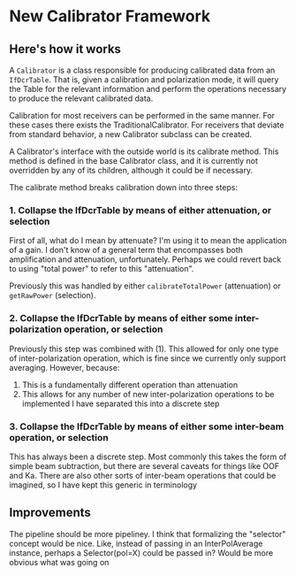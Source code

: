 # New Calibrator Framework

## Here's how it works

A `Calibrator` is a class responsible for producing calibrated data from an `IfDcrTable`. That is, given a calibration and polarization mode, it will query the Table for the relevant information and perform the operations necessary to produce the relevant calibrated data.

Calibration for most receivers can be performed in the same manner. For these cases there exists the TraditionalCalibrator. For receivers that deviate from standard behavior, a new Calibrator subclass can be created.

A Calibrator's interface with the outside world is its calibrate method. This method is defined in the base Calibrator class, and it is currently not overridden by any of its children, although it could be if necessary.

The calibrate method breaks calibration down into three steps:

### 1. Collapse the IfDcrTable by means of either attenuation, or selection

First of all, what do I mean by attenuate? I'm using it to mean the application of a gain. I don't know of a general term that encompasses both amplification and attenuation, unfortunately. Perhaps we could revert back to using "total power" to refer to this "attenuation".

Previously this was handled by either `calibrateTotalPower` (attenuation) or `getRawPower` (selection).


### 2. Collapse the IfDcrTable by means of either some inter-polarization operation, or selection

Previously this step was combined with (1). This allowed for only one type of inter-polarization operation, which is fine since we currently only support averaging. However, because:
1. This is a fundamentally different operation than attenuation
2. This allows for any number of new inter-polarization operations to be implemented
I have separated this into a discrete step

### 3. Collapse the IfDcrTable by means of either some inter-beam operation, or selection

This has always been a discrete step. Most commonly this takes the form of simple beam subtraction, but there are several caveats for things like OOF and Ka. There are also other sorts of inter-beam operations that could be imagined, so I have kept this generic in terminology



## Improvements

The pipeline should be more pipeliney. I think that formalizing the "selector" concept would be nice. Like, instead of passing in an InterPolAverage instance, perhaps a Selector(pol=X) could be passed in? Would be more obvious what was going on

